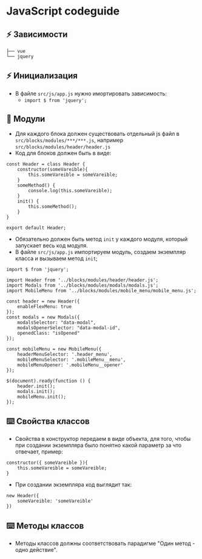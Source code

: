 # JavaScript codeguide

## :zap: Зависимости
```
├── vue
└── jquery
```
## :zap: Инициализация
* В файле ``` src/js/app.js ``` нужно имортировать зависимость:
  * ``` import $ from 'jquery'; ```

## :open_file_folder: Модули
* Для каждого блока должен существовать отдельный js файл в ``` src/blocks/modules/***/***.js ```, например ``` src/blocks/modules/header/header.js ``` 
* Код для блоков должен быть в виде:
```
const Header = class Header {
    constructor(someVareible){
        this.someVareible = someVareible;
    }
    someMethod() {
        console.log(this.someVareible);
    }
    init() {
        this.someMethod();
    }
}

export default Header;
```
* Обязательно должен быть метод ``` init ``` у каждого модуля, который запускает весь код модуля.
* В файле ``` src/js/app.js ``` импортируем модуль, создаем экземпляр класса и вызываем метод ``` init ```;
```
import $ from 'jquery';

import Header from '../blocks/modules/header/header.js';
import Modals from '../blocks/modules/modals/modals.js';
import MobileMenu from '../blocks/modules/mobile_menu/mobile_menu.js';

const header = new Header({
    enableFlexMenu: true
});
const modals = new Modals({
    modalsSelector: "data-modal",
    modalsOpenerSelector: "data-modal-id",
    openedClass: "isOpened"
});

const mobileMenu = new MobileMenu({
    headerMenuSelector: '.header_menu',
    mobileMenuSelector: '.mobileMenu__menu',
    mobileMenuOpener: '.mobileMenu__opener'
});

$(document).ready(function () {
    header.init();
    modals.init();
    mobileMenu.init();
});
```


## :keyboard: Свойства классов
* Свойства в конструктор передаем в виде объекта, для того, чтобы при создании экземпляра было понятно какой параметр за что отвечает, пример:
```
constructor({ someVareible }){
    this.someVareible = someVareible;
}
```
* При создании экземпляра код выглядит так:
```
new Header({
    someVareible: 'someVareible'
})
```

## :keyboard: Методы классов
* Методы классов должны соответствовать парадигме "Один метод - одно действие".